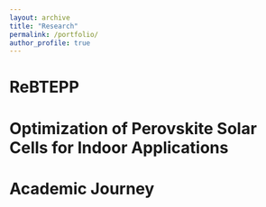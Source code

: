 ```yaml
---
layout: archive
title: "Research"
permalink: /portfolio/
author_profile: true
---
```


ReBTEPP
======

Optimization of Perovskite Solar Cells for Indoor Applications
======


Academic Journey
======
